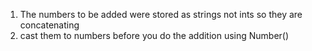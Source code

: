 1. The numbers to be added were stored as strings not ints so they are concatenating
2. cast them to numbers before you do the addition using Number()